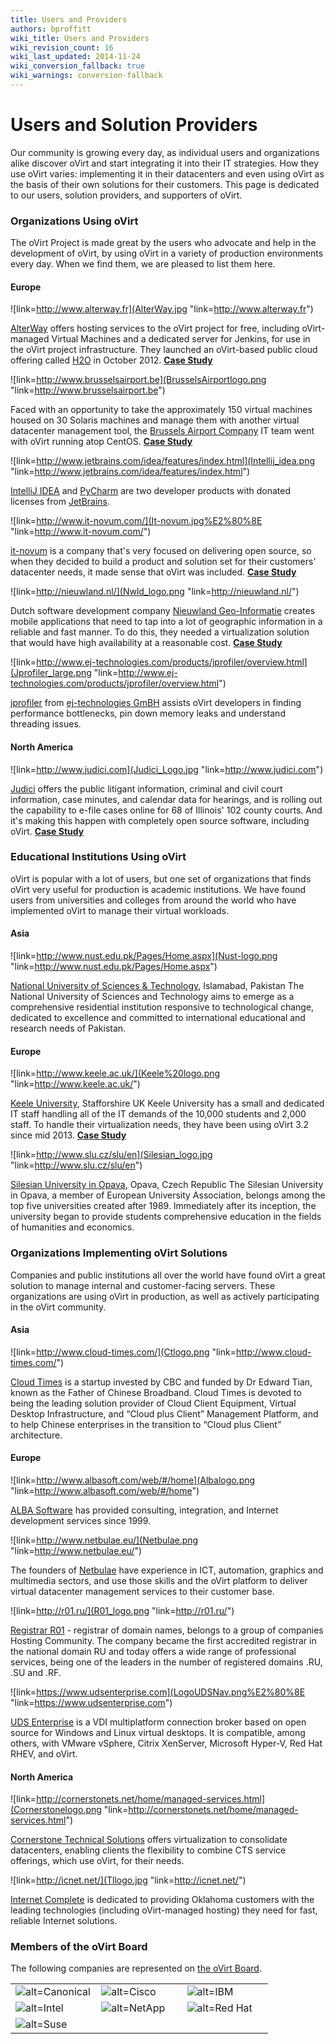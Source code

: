 ```yaml
---
title: Users and Providers
authors: bproffitt
wiki_title: Users and Providers
wiki_revision_count: 16
wiki_last_updated: 2014-11-24
wiki_conversion_fallback: true
wiki_warnings: conversion-fallback
---
```


# Users and Solution Providers

Our community is growing every day, as individual users and organizations alike discover oVirt and start integrating it into their IT strategies. How they use oVirt varies: implementing it in their datacenters and even using oVirt as the basis of their own solutions for their customers. This page is dedicated to our users, solution providers, and supporters of oVirt.

### Organizations Using oVirt

The oVirt Project is made great by the users who advocate and help in the development of oVirt, by using oVirt in a variety of production environments every day. When we find them, we are pleased to list them here.

#### Europe

![link=http://www.alterway.fr](AlterWay.jpg "link=http://www.alterway.fr")

[AlterWay](//alterway.fr) offers hosting services to the oVirt project for free, including oVirt-managed Virtual Machines and a dedicated server for Jenkins, for use in the oVirt project infrastructure. They launched an oVirt-based public cloud offering called [H2O](http://h2o.alterway.fr) in October 2012. **[Case Study](Alter%20Way%20case%20study%20)**

![link=http://www.brusselsairport.be](BrusselsAirportlogo.png "link=http://www.brusselsairport.be")

Faced with an opportunity to take the approximately 150 virtual machines housed on 30 Solaris machines and manage them with another virtual datacenter management tool, the [Brussels Airport Company](//www.brusselsairport.be) IT team went with oVirt running atop CentOS. **[Case Study](Brussels_Airport_Case_Study%20)**

![link=http://www.jetbrains.com/idea/features/index.html](Intellij_idea.png "link=http://www.jetbrains.com/idea/features/index.html")

[IntelliJ IDEA](http://www.jetbrains.com/idea/features/index.html) and [PyCharm](http://www.jetbrains.com/pycharm/) are two developer products with donated licenses from [JetBrains](http://www.jetbrains.com/).

![link=http://www.it-novum.com/](It-novum.jpg%E2%80%8E "link=http://www.it-novum.com/")

[it-novum](//www.it-novum.com/) is a company that's very focused on delivering open source, so when they decided to build a product and solution set for their customers' datacenter needs, it made sense that oVirt was included. **[Case Study](IT_Novum_case_study)**

![link=http://nieuwland.nl/](Nwld_logo.png "link=http://nieuwland.nl/")

Dutch software development company [Nieuwland Geo-Informatie](//nieuwland.nl/) creates mobile applications that need to tap into a lot of geographic information in a reliable and fast manner. To do this, they needed a virtualization solution that would have high availability at a reasonable cost. **[Case Study](Nieuwland%20case%20study%20)**

![link=http://www.ej-technologies.com/products/jprofiler/overview.html](Jprofiler_large.png "link=http://www.ej-technologies.com/products/jprofiler/overview.html")

[jprofiler](http://www.ej-technologies.com/products/jprofiler/overview.html) from [ej-technologies GmBH](http://www.ej-technologies.com/) assists oVirt developers in finding performance bottlenecks, pin down memory leaks and understand threading issues.

#### North America

![link=http://www.judici.com](Judici_Logo.jpg "link=http://www.judici.com")

[Judici](//www.judici.com) offers the public litigant information, criminal and civil court information, case minutes, and calendar data for hearings, and is rolling out the capability to e-file cases online for 68 of Illinois' 102 county courts. And it's making this happen with completely open source software, including oVirt. **[Case Study](Judici_Case_Study)**

### Educational Institutions Using oVirt

oVirt is popular with a lot of users, but one set of organizations that finds oVirt very useful for production is academic institutions. We have found users from universities and colleges from around the world who have implemented oVirt to manage their virtual workloads.

#### Asia

![link=http://www.nust.edu.pk/Pages/Home.aspx](Nust-logo.png "link=http://www.nust.edu.pk/Pages/Home.aspx")

[National University of Sciences & Technology](//www.nust.edu.pk/Pages/Home.aspx), Islamabad, Pakistan
 The National University of Sciences and Technology aims to emerge as a comprehensive residential institution responsive to technological change, dedicated to excellence and committed to international educational and research needs of Pakistan.

#### Europe

![link=http://www.keele.ac.uk/](Keele%20logo.png "link=http://www.keele.ac.uk/")

[Keele University](//www.keele.ac.uk/), Stafforshire UK
 Keele University has a small and dedicated IT staff handling all of the IT demands of the 10,000 students and 2,000 staff. To handle their virtualization needs, they have been using oVirt 3.2 since mid 2013. **[Case Study](Keele%20University%20case%20study%20)**

![link=http://www.slu.cz/slu/en](Silesian_logo.jpg "link=http://www.slu.cz/slu/en")

[Silesian University in Opava](//www.slu.cz/slu/en), Opava, Czech Republic
 The Silesian University in Opava, a member of European University Association, belongs among the top five universities created after 1989. Immediately after its inception, the university began to provide students comprehensive education in the fields of humanities and economics.

### Organizations Implementing oVirt Solutions

Companies and public institutions all over the world have found oVirt a great solution to manage internal and customer-facing servers. These organizations are using oVirt in production, as well as actively participating in the oVirt community.

#### Asia

![link=http://www.cloud-times.com/](Ctlogo.png "link=http://www.cloud-times.com/")

[Cloud Times](//www.cloud-times.com/) is a startup invested by CBC and funded by Dr Edward Tian, known as the Father of Chinese Broadband. Cloud Times is devoted to being the leading solution provider of Cloud Client Equipment, Virtual Desktop Infrastructure, and “Cloud plus Client” Management Platform, and to help Chinese enterprises in the transition to “Cloud plus Client” architecture.

#### Europe

![link=http://www.albasoft.com/web/#/home](Albalogo.png "link=http://www.albasoft.com/web/#/home")

[ALBA Software](//www.albasoft.com/web/#/home) has provided consulting, integration, and Internet development services since 1999.

![link=http://www.netbulae.eu/](Netbulae.png "link=http://www.netbulae.eu/")

The founders of [Netbulae](//www.netbulae.eu/) have experience in ICT, automation, graphics and multimedia sectors, and use those skills and the oVirt platform to deliver virtual datacenter management services to their customer base.

![link=http://r01.ru/](R01_logo.png "link=http://r01.ru/")

[Registrar R01](//r01.ru/) - registrar of domain names, belongs to a group of companies Hosting Community. The company became the first accredited registrar in the national domain RU and today offers a wide range of professional services, being one of the leaders in the number of registered domains .RU, .SU and .RF.

![link=https://www.udsenterprise.com](LogoUDSNav.png%E2%80%8E "link=https://www.udsenterprise.com")

[UDS Enterprise](//www.udsenterprise.com) is a VDI multiplatform connection broker based on open source for Windows and Linux virtual desktops. It is compatible, among others, with VMware vSphere, Citrix XenServer, Microsoft Hyper-V, Red Hat RHEV, and oVirt.

#### North America

![link=http://cornerstonets.net/home/managed-services.html](Cornerstonelogo.png "link=http://cornerstonets.net/home/managed-services.html")

[Cornerstone Technical Solutions](//cornerstonets.net/home/index.html) offers virtualization to consolidate datacenters, enabling clients the flexibility to combine CTS service offerings, which use oVirt, for their needs.

![link=http://icnet.net/](Tllogo.jpg "link=http://icnet.net/")

[Internet Complete](//icnet.net/) is dedicated to providing Oklahoma customers with the leading technologies (including oVirt-managed hosting) they need for fast, reliable Internet solutions.

### Members of the oVirt Board

The following companies are represented on [the oVirt Board](OVirt_Board%20).

<table>
<colgroup>
<col width="33%" />
<col width="33%" />
<col width="33%" />
</colgroup>
<tbody>
<tr class="odd">
<td align="left"><img src="Canonical-150x150.png" title="alt=Canonical" alt="alt=Canonical" /></td>
<td align="left"><img src="Cisco-150x150.png" title="alt=Cisco" alt="alt=Cisco" /></td>
<td align="left"><img src="Ibm-logo1-150x150.png" title="alt=IBM" alt="alt=IBM" /></td>
</tr>
<tr class="even">
<td align="left"><img src="Intel-150x150.png" title="alt=Intel" alt="alt=Intel" /></td>
<td align="left"><img src="NetAPP-150x150.png" title="alt=NetApp" alt="alt=NetApp" /></td>
<td align="left"><img src="Redhat-150x150.png" title="alt=Red Hat" alt="alt=Red Hat" /></td>
</tr>
<tr class="odd">
<td align="left"><img src="Suse-150x150.png" title="alt=Suse" alt="alt=Suse" /></td>
<td align="left"></td>
<td align="left"></td>
</tr>
</tbody>
</table>
